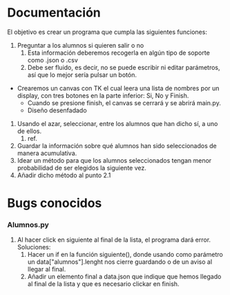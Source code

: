 # Documentación

El objetivo es crear un programa que cumpla las siguientes funciones:

1. Preguntar a los alumnos si quieren salir o no
   1. Esta información deberemos recogerla en algún tipo de soporte como .json o .csv
   2. Debe ser fluido, es decir, no se puede escribir ni editar parámetros, así que lo mejor sería pulsar un botón.

- Crearemos un canvas con TK el cual leera una lista de nombres por un display, con tres botones en la parte inferior: Si, No y Finish.
  - Cuando se presione finish, el canvas se cerrará y se abrirá main.py.
  - Diseño desenfadado

1. Usando el azar, seleccionar, entre los alumnos que han dicho sí, a uno de ellos.
   1. ref.
2. Guardar la información sobre qué alumnos han sido seleccionados de manera acumulativa.
3. Idear un método para que los alumnos seleccionados tengan menor probabilidad de ser elegidos la siguiente vez.
4. Añadir dicho método al punto 2.1

# Bugs conocidos

### Alumnos.py

1. Al hacer click en siguiente al final de la lista, el programa dará error. Soluciones:
   1. Hacer un if en la función siguiente(), donde usando como parámetro un data\["alumnos"].lenght nos cierre guardando o de un aviso al llegar al final.
   2. Añadir un elemento final a data.json que indique que hemos llegado al final de la lista y que es necesario clickar en finish.
